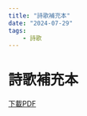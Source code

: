 ```yaml
---
title: "詩歌補充本"
date: "2024-07-29"
tags:
    - 詩歌
---
```


# 詩歌補充本

<a href="/assets/docs/poetry-supple.pdf" download="詩歌補充本.pdf">下載PDF</a>

<object data="/assets/docs/poetry-supple.pdf" width="100%" height="1000" type='application/pdf'></object>